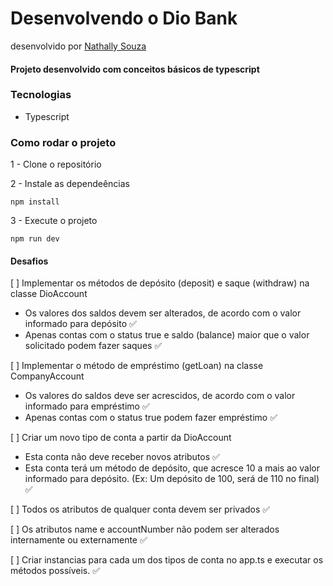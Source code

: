 # Desenvolvendo o Dio Bank
desenvolvido por [Nathally Souza](https://github.com/nathyts)

#### Projeto desenvolvido com conceitos básicos de typescript

### Tecnologias
- Typescript

### Como rodar o projeto

1 - Clone o repositório

2 - Instale as dependeências
    
    npm install

3 - Execute o projeto

    npm run dev

#### Desafios
[ ] Implementar os métodos de depósito (deposit) e saque (withdraw) na classe DioAccount
  - Os valores dos saldos devem ser alterados, de acordo com o valor informado para depósito ✅
  - Apenas contas com o status true e saldo (balance) maior que o valor solicitado podem fazer saques ✅

[ ] Implementar o método de empréstimo (getLoan) na classe CompanyAccount
  - Os valores do saldos deve ser acrescidos, de acordo com o valor informado para empréstimo ✅
  - Apenas contas com o status true podem fazer empréstimo ✅

[ ] Criar um novo tipo de conta a partir da DioAccount
  - Esta conta não deve receber novos atributos ✅
  - Esta conta terá um método de depósito, que acresce 10 a mais ao valor informado para depósito. (Ex: Um depósito de 100, será de 110 no final) ✅

[ ] Todos os atributos de qualquer conta devem ser privados ✅

[ ] Os atributos name e accountNumber não podem ser alterados internamente ou externamente ✅

[ ] Criar instancias para cada um dos tipos de conta no app.ts e executar os métodos possíveis. ✅
